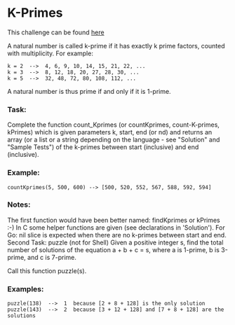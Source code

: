 # K-Primes

This challenge can be found [here](https://www.codewars.com/kata/5726f813c8dcebf5ed000a6b)

A natural number is called k-prime if it has exactly k prime factors, counted with multiplicity. For example:
```
k = 2  -->  4, 6, 9, 10, 14, 15, 21, 22, ...
k = 3  -->  8, 12, 18, 20, 27, 28, 30, ...
k = 5  -->  32, 48, 72, 80, 108, 112, ...
```
A natural number is thus prime if and only if it is 1-prime.

### Task:

Complete the function count_Kprimes (or countKprimes, count-K-primes, kPrimes) which is given parameters k, start, end (or nd) and returns an array (or a list or a string depending on the language - see "Solution" and "Sample Tests") of the k-primes between start (inclusive) and end (inclusive).

### Example:
```
countKprimes(5, 500, 600) --> [500, 520, 552, 567, 588, 592, 594]
```

### Notes:

The first function would have been better named: findKprimes or kPrimes :-)
In C some helper functions are given (see declarations in 'Solution').
For Go: nil slice is expected when there are no k-primes between start and end.
Second Task: puzzle (not for Shell)
Given a positive integer s, find the total number of solutions of the equation a + b + c = s, where a is 1-prime, b is 3-prime, and c is 7-prime.

Call this function puzzle(s).

### Examples:
```
puzzle(138)  -->  1  because [2 + 8 + 128] is the only solution
puzzle(143)  -->  2  because [3 + 12 + 128] and [7 + 8 + 128] are the solutions
```